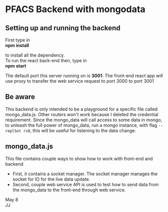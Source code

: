 # PFACS Backend with mongodata

## Setting up and running the backend

First type in <br>
**npm install**  

to install all the dependency.  
To run the react back-end then, type in   
**npm start**

The default port this server running on is **3001**. The front-end react app will use proxy to transfer the web service request to port 3000 to port 3001

## Be aware
This backend is only intended to be a playground for a specific file called mongo_data.js. Other routers won't work because I deleted the credential requirement. Since the mongo_data will call access to some data in mongo, to unleash the full power of mongo_data, run a mongo instance, with flag `--replSet rs0`, this will be useful for listening to the data change. 

## mongo_data.js 
This file contains couple ways to show how to work with front-end and backend 
* First, it contains a socket manager. The socket manager manages the socket for IO for the live data update. 
* Second, couple web service API is used to test how to send data from the mongo_data to the front-end through web service. 

May 8 <br>
JJ 

